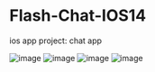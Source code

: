 # Flash-Chat-IOS14
ios app project: chat app

![image](https://github.com/appfromape/Flash-Chat-IOS14/blob/main/1.png)
![image](https://github.com/appfromape/Flash-Chat-IOS14/blob/main/2.png)
![image](https://github.com/appfromape/Flash-Chat-IOS14/blob/main/3.png)
![image](https://github.com/appfromape/Flash-Chat-IOS14/blob/main/4.png)
